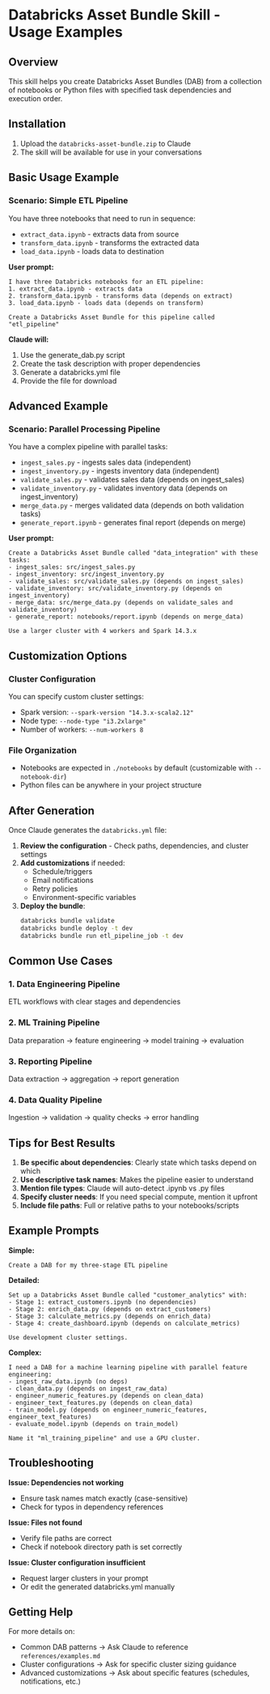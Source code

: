 # Databricks Asset Bundle Skill - Usage Examples

## Overview

This skill helps you create Databricks Asset Bundles (DAB) from a collection of notebooks or Python files with specified task dependencies and execution order.

## Installation

1. Upload the `databricks-asset-bundle.zip` to Claude
2. The skill will be available for use in your conversations

## Basic Usage Example

### Scenario: Simple ETL Pipeline

You have three notebooks that need to run in sequence:
- `extract_data.ipynb` - extracts data from source
- `transform_data.ipynb` - transforms the extracted data
- `load_data.ipynb` - loads data to destination

**User prompt:**
```
I have three Databricks notebooks for an ETL pipeline:
1. extract_data.ipynb - extracts data
2. transform_data.ipynb - transforms data (depends on extract)
3. load_data.ipynb - loads data (depends on transform)

Create a Databricks Asset Bundle for this pipeline called "etl_pipeline"
```

**Claude will:**
1. Use the generate_dab.py script
2. Create the task description with proper dependencies
3. Generate a databricks.yml file
4. Provide the file for download

## Advanced Example

### Scenario: Parallel Processing Pipeline

You have a complex pipeline with parallel tasks:
- `ingest_sales.py` - ingests sales data (independent)
- `ingest_inventory.py` - ingests inventory data (independent)
- `validate_sales.py` - validates sales data (depends on ingest_sales)
- `validate_inventory.py` - validates inventory data (depends on ingest_inventory)
- `merge_data.py` - merges validated data (depends on both validation tasks)
- `generate_report.ipynb` - generates final report (depends on merge)

**User prompt:**
```
Create a Databricks Asset Bundle called "data_integration" with these tasks:
- ingest_sales: src/ingest_sales.py
- ingest_inventory: src/ingest_inventory.py
- validate_sales: src/validate_sales.py (depends on ingest_sales)
- validate_inventory: src/validate_inventory.py (depends on ingest_inventory)
- merge_data: src/merge_data.py (depends on validate_sales and validate_inventory)
- generate_report: notebooks/report.ipynb (depends on merge_data)

Use a larger cluster with 4 workers and Spark 14.3.x
```

## Customization Options

### Cluster Configuration

You can specify custom cluster settings:
- Spark version: `--spark-version "14.3.x-scala2.12"`
- Node type: `--node-type "i3.2xlarge"`
- Number of workers: `--num-workers 8`

### File Organization

- Notebooks are expected in `./notebooks` by default (customizable with `--notebook-dir`)
- Python files can be anywhere in your project structure

## After Generation

Once Claude generates the `databricks.yml` file:

1. **Review the configuration** - Check paths, dependencies, and cluster settings
2. **Add customizations** if needed:
   - Schedule/triggers
   - Email notifications
   - Retry policies
   - Environment-specific variables
3. **Deploy the bundle**:
   ```bash
   databricks bundle validate
   databricks bundle deploy -t dev
   databricks bundle run etl_pipeline_job -t dev
   ```

## Common Use Cases

### 1. Data Engineering Pipeline
ETL workflows with clear stages and dependencies

### 2. ML Training Pipeline
Data preparation → feature engineering → model training → evaluation

### 3. Reporting Pipeline
Data extraction → aggregation → report generation

### 4. Data Quality Pipeline
Ingestion → validation → quality checks → error handling

## Tips for Best Results

1. **Be specific about dependencies**: Clearly state which tasks depend on which
2. **Use descriptive task names**: Makes the pipeline easier to understand
3. **Mention file types**: Claude will auto-detect .ipynb vs .py files
4. **Specify cluster needs**: If you need special compute, mention it upfront
5. **Include file paths**: Full or relative paths to your notebooks/scripts

## Example Prompts

**Simple:**
```
Create a DAB for my three-stage ETL pipeline
```

**Detailed:**
```
Set up a Databricks Asset Bundle called "customer_analytics" with:
- Stage 1: extract_customers.ipynb (no dependencies)
- Stage 2: enrich_data.py (depends on extract_customers)
- Stage 3: calculate_metrics.py (depends on enrich_data)
- Stage 4: create_dashboard.ipynb (depends on calculate_metrics)

Use development cluster settings.
```

**Complex:**
```
I need a DAB for a machine learning pipeline with parallel feature engineering:
- ingest_raw_data.ipynb (no deps)
- clean_data.py (depends on ingest_raw_data)
- engineer_numeric_features.py (depends on clean_data)
- engineer_text_features.py (depends on clean_data)
- train_model.py (depends on engineer_numeric_features, engineer_text_features)
- evaluate_model.ipynb (depends on train_model)

Name it "ml_training_pipeline" and use a GPU cluster.
```

## Troubleshooting

**Issue: Dependencies not working**
- Ensure task names match exactly (case-sensitive)
- Check for typos in dependency references

**Issue: Files not found**
- Verify file paths are correct
- Check if notebook directory path is set correctly

**Issue: Cluster configuration insufficient**
- Request larger clusters in your prompt
- Or edit the generated databricks.yml manually

## Getting Help

For more details on:
- Common DAB patterns → Ask Claude to reference `references/examples.md`
- Cluster configurations → Ask for specific cluster sizing guidance
- Advanced customizations → Ask about specific features (schedules, notifications, etc.)
